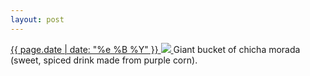 ```yaml
---
layout: post
---
```


<p>
  <a href="/207">
    <time>{{ page.date | date: "%e %B %Y" }}</time>
    <img src="https://s3.amazonaws.com/life.aaronjgreenberg.com/207.jpg">
  </a>
  Giant bucket of chicha morada (sweet, spiced drink made from purple corn).
</p>
